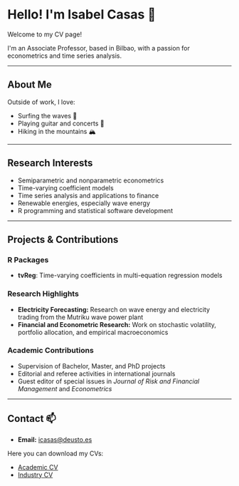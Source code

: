# Hello! I'm Isabel Casas 👋

Welcome to my CV page!

I'm an Associate Professor, based in Bilbao, with a passion for econometrics and time series analysis.

------------------------------------------------------------------------

## About Me

Outside of work, I love:
- Surfing the waves 🌊
- Playing guitar and concerts 🎸
- Hiking in the mountains 🏔️  


------------------------------------------------------------------------

## Research Interests 

-   Semiparametric and nonparametric econometrics
-   Time-varying coefficient models
-   Time series analysis and applications to finance
-   Renewable energies, especially wave energy
-   R programming and statistical software development

------------------------------------------------------------------------

## Projects & Contributions 

### R Packages

-   **tvReg**: Time-varying coefficients in multi-equation regression models

### Research Highlights

-   **Electricity Forecasting:** Research on wave energy and electricity trading from the Mutriku wave power plant
-   **Financial and Econometric Research:** Work on stochastic volatility, portfolio allocation, and empirical macroeconomics

### Academic Contributions

-   Supervision of Bachelor, Master, and PhD projects
-   Editorial and referee activities in international journals
-   Guest editor of special issues in *Journal of Risk and Financial Management* and *Econometrics*

------------------------------------------------------------------------

## Contact 📫

-   **Email:** [icasas\@deusto.es](mailto:icasas@deusto.es)

Here you can download my CVs:
- [Academic CV](https://github.com/icasas/CV/tree/main/Academic_CV)
- [Industry CV](https://github.com/icasas/CV/tree/main/Industry_CV)
